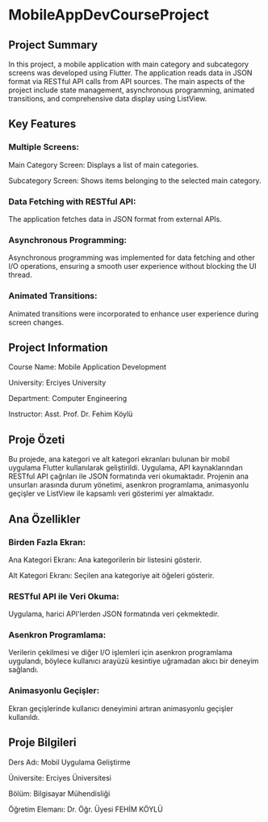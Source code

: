 # MobileAppDevCourseProject

## Project Summary
In this project, a mobile application with main category and subcategory screens was developed using Flutter. The application reads data in JSON format via RESTful API calls from API sources. The main aspects of the project include state management, asynchronous programming, animated transitions, and comprehensive data display using ListView.

## Key Features

### Multiple Screens:

Main Category Screen: Displays a list of main categories.

Subcategory Screen: Shows items belonging to the selected main category.

### Data Fetching with RESTful API:

The application fetches data in JSON format from external APIs.

### Asynchronous Programming:

Asynchronous programming was implemented for data fetching and other I/O operations, ensuring a smooth user experience without blocking the UI thread.

### Animated Transitions:

Animated transitions were incorporated to enhance user experience during screen changes.

## Project Information

Course Name: Mobile Application Development

University: Erciyes University

Department: Computer Engineering

Instructor:  Asst. Prof. Dr. Fehim Köylü



## Proje Özeti
Bu projede, ana kategori ve alt kategori ekranları bulunan bir mobil uygulama Flutter kullanılarak geliştirildi. Uygulama, API kaynaklarından RESTful API çağrıları ile JSON formatında veri okumaktadır. Projenin ana unsurları arasında durum yönetimi, asenkron programlama, animasyonlu geçişler ve ListView ile kapsamlı veri gösterimi yer almaktadır.


## Ana Özellikler

### Birden Fazla Ekran:

Ana Kategori Ekranı: Ana kategorilerin bir listesini gösterir.

Alt Kategori Ekranı: Seçilen ana kategoriye ait öğeleri gösterir.

### RESTful API ile Veri Okuma:

Uygulama, harici API'lerden JSON formatında veri çekmektedir.

### Asenkron Programlama:

Verilerin çekilmesi ve diğer I/O işlemleri için asenkron programlama uygulandı, böylece kullanıcı arayüzü kesintiye uğramadan akıcı bir deneyim sağlandı.

### Animasyonlu Geçişler:

Ekran geçişlerinde kullanıcı deneyimini artıran animasyonlu geçişler kullanıldı.


## Proje Bilgileri

Ders Adı: Mobil Uygulama Geliştirme

Üniversite: Erciyes Üniversitesi 

Bölüm: Bilgisayar Mühendisliği

Öğretim Elemanı: Dr. Öğr. Üyesi FEHİM KÖYLÜ

 
